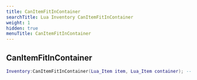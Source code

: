 ```yaml
---
title: CanItemFitInContainer
searchTitle: Lua Inventory CanItemFitInContainer
weight: 1
hidden: true
menuTitle: CanItemFitInContainer
---
```

## CanItemFitInContainer
```lua
Inventory:CanItemFitInContainer(Lua_Item item, Lua_Item container); -- bool
```